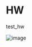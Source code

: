 # HW

test_hw

![image](https://github.com/DaryaKunay/HW/assets/145052008/770f4ba9-e4a1-4ca5-a414-1143c120ccb2)

